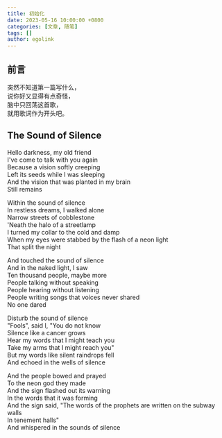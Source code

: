 ```yaml
---
title: 初始化
date: 2023-05-16 10:00:00 +0800
categories: [文章, 随笔]
tags: []
author: egolink
---
```


## 前言
突然不知道第一篇写什么，  
说你好又显得有点奇怪，  
脑中只回荡这首歌，  
就用歌词作为开头吧。  


## The Sound of Silence

Hello darkness, my old friend  
I've come to talk with you again  
Because a vision softly creeping  
Left its seeds while I was sleeping  
And the vision that was planted in my brain  
Still remains  

Within the sound of silence  
In restless dreams, I walked alone  
Narrow streets of cobblestone  
'Neath the halo of a streetlamp  
I turned my collar to the cold and damp  
When my eyes were stabbed by the flash of a neon light  
That split the night    


And touched the sound of silence  
And in the naked light, I saw  
Ten thousand people, maybe more  
People talking without speaking  
People hearing without listening  
People writing songs that voices never shared  
No one dared    

Disturb the sound of silence  
"Fools", said I, "You do not know  
Silence like a cancer grows  
Hear my words that I might teach you  
Take my arms that I might reach you"  
But my words like silent raindrops fell  
And echoed in the wells of silence    

And the people bowed and prayed  
To the neon god they made  
And the sign flashed out its warning  
In the words that it was forming   
And the sign said, "The words of the prophets are written on the subway walls   
In tenement halls"  
And whispered in the sounds of silence  